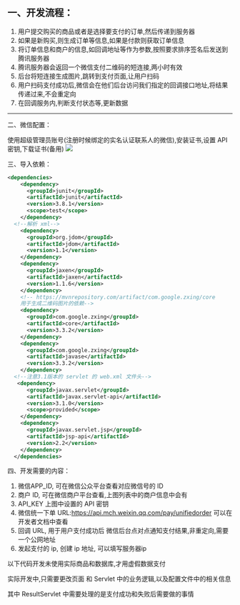 一、开发流程：
-
1. 用户提交购买的商品或者是选择要支付的订单,然后传递到服务器
2. 如果是新购买,则生成订单等信息,如果是付款则获取订单信息
3. 将订单信息和商户的信息,如回调地址等作为参数,按照要求排序签名后发送到腾讯服务器
4. 腾讯服务器会返回一个微信支付二维码的短连接,两小时有效
5. 后台将短连接生成图片,跳转到支付页面,让用户扫码
6. 用户扫码支付成功后,微信会在他们后台访问我们指定的回调接口地址,将结果传递过来,不会重定向
7. 在回调服务内,判断支付状态等,更新数据
---
二、微信配置：

使用超级管理员账号(注册时候绑定的实名认证联系人的微信),安装证书,设置 API 密钥,下载证书(备用)
![](/static/2.png)

三、导入依赖：
```xml
<dependencies>
    <dependency>
      <groupId>junit</groupId>
      <artifactId>junit</artifactId>
      <version>3.8.1</version>
      <scope>test</scope>
    </dependency>
  <!--解析 xml-->
    <dependency>
      <groupId>org.jdom</groupId>
      <artifactId>jdom</artifactId>
      <version>1.1</version>
    </dependency>
    <dependency>
      <groupId>jaxen</groupId>
      <artifactId>jaxen</artifactId>
      <version>1.1.6</version>
    </dependency>
    <!-- https://mvnrepository.com/artifact/com.google.zxing/core 
	用于生成二维码图片的依赖-->
    <dependency>
      <groupId>com.google.zxing</groupId>
      <artifactId>core</artifactId>
      <version>3.3.2</version>
    </dependency>
    <dependency>
      <groupId>com.google.zxing</groupId>
      <artifactId>javase</artifactId>
      <version>3.3.2</version>
    </dependency>
  <!--注意3.1版本的 servlet 的 web.xml 文件头-->
   <dependency>
      <groupId>javax.servlet</groupId>
      <artifactId>javax.servlet-api</artifactId>
      <version>3.1.0</version>
      <scope>provided</scope>
    </dependency>
    <dependency>
      <groupId>javax.servlet.jsp</groupId>
      <artifactId>jsp-api</artifactId>
      <version>2.2</version>
    </dependency>
  </dependencies>
```
四、开发需要的内容：
1. 微信APP_ID, 可在微信公众平台查看对应微信号的 ID
2. 商户 ID, 可在微信商户平台查看,上图列表中的商户信息中会有
3. API_KEY 上图中设置的 API 密钥
4. 微信统一下单 URL:https://api.mch.weixin.qq.com/pay/unifiedorder  可以在开发者文档中查看
5. 回调 URL, 用于用户支付成功后 微信后台点对点通知支付结果,非重定向,需要一个公网地址
6. 发起支付的 ip, 创建 ip 地址, 可以填写服务器ip

以下代码开发未使用实际商品和数据库,才用虚假数据支付

实际开发中,只需要更改页面 和 Servlet 中的业务逻辑,以及配置文件中的相关信息

其中 ResultServlet 中需要处理的是支付成功和失败后需要做的事情

